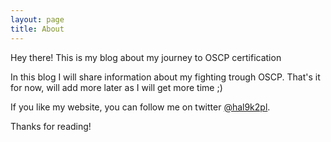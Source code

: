 ```yaml
---
layout: page
title: About
---
```


<p class="message">
  Hey there! This is my blog about my journey to OSCP certification
</p>

In this blog I will share information about my fighting trough OSCP. That's it for now, will add more later as I will get more time ;)

If you like my website, you can follow me on twitter [@hal9k2pl](https://twitter.com/hal9k2pl).

Thanks for reading!
